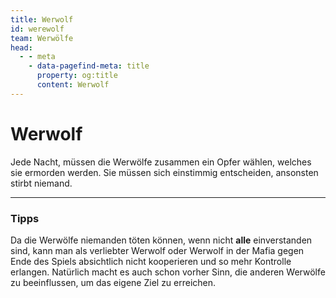```yaml
---
title: Werwolf
id: werewolf
team: Werwölfe
head:
  - - meta
    - data-pagefind-meta: title
      property: og:title
      content: Werwolf
---
```


# Werwolf <TeamBadge team="Werwölfe" />

Jede Nacht, müssen die Werwölfe zusammen ein Opfer wählen, welches sie ermorden werden. Sie müssen sich einstimmig entscheiden, ansonsten stirbt niemand.

---

### Tipps

Da die Werwölfe niemanden töten können, wenn nicht **alle** einverstanden sind, kann man als verliebter Werwolf oder Werwolf in der Mafia gegen Ende des Spiels absichtlich nicht kooperieren und so mehr Kontrolle erlangen. Natürlich macht es auch schon vorher Sinn, die anderen Werwölfe zu beeinflussen, um das eigene Ziel zu erreichen.
